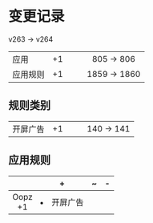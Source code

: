 # 变更记录

v263 -> v264

||||||
|-|:-:|:-:|:-:|:-:|
|应用|+1|||805 -> 806|
|应用规则|+1|||1859 -> 1860|

## 规则类别

||||||
|-|:-:|:-:|:-:|:-:|
|开屏广告|+1|||140 -> 141|

## 应用规则

||+|~|-|
|:-:|-|-|-|
|Oopz<br>+1|<li>开屏广告|||
